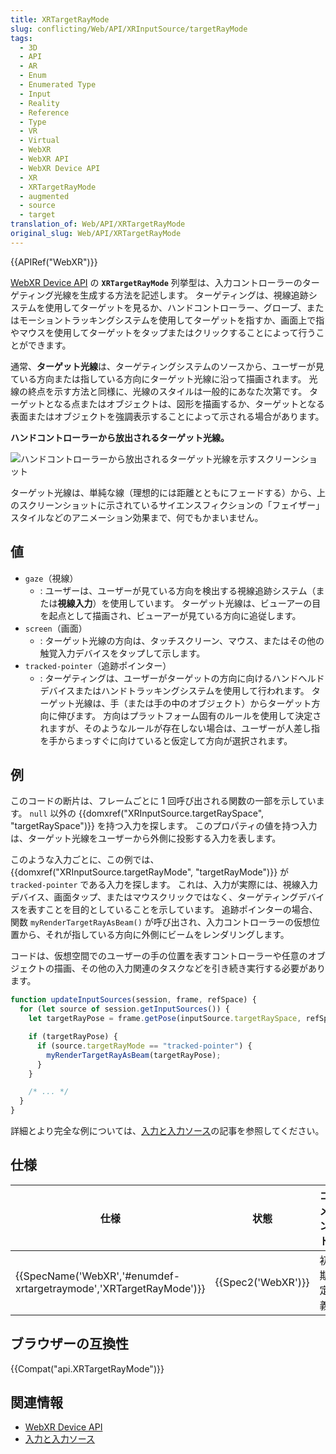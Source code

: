 ```yaml
---
title: XRTargetRayMode
slug: conflicting/Web/API/XRInputSource/targetRayMode
tags:
  - 3D
  - API
  - AR
  - Enum
  - Enumerated Type
  - Input
  - Reality
  - Reference
  - Type
  - VR
  - Virtual
  - WebXR
  - WebXR API
  - WebXR Device API
  - XR
  - XRTargetRayMode
  - augmented
  - source
  - target
translation_of: Web/API/XRTargetRayMode
original_slug: Web/API/XRTargetRayMode
---
```

{{APIRef("WebXR")}}

[WebXR Device API](/ja/docs/Web/API/WebXR_Device_API) の **`XRTargetRayMode`** 列挙型は、入力コントローラーのターゲティング光線を生成する方法を記述します。 ターゲティングは、視線追跡システムを使用してターゲットを見るか、ハンドコントローラー、グローブ、またはモーショントラッキングシステムを使用してターゲットを指すか、画面上で指やマウスを使用してターゲットをタップまたはクリックすることによって行うことができます。

通常、**ターゲット光線**は、ターゲティングシステムのソースから、ユーザーが見ている方向または指している方向にターゲット光線に沿って描画されます。 光線の終点を示す方法と同様に、光線のスタイルは一般的にあなた次第です。 ターゲットとなる点またはオブジェクトは、図形を描画するか、ターゲットとなる表面またはオブジェクトを強調表示することによって示される場合があります。

<figcaption><strong>ハンドコントローラーから放出されるターゲット光線。</strong></figcaption>

![ハンドコントローラーから放出されるターゲット光線を示すスクリーンショット](https://mdn.mozillademos.org/files/17089/example-target-ray.gif)

ターゲット光線は、単純な線（理想的には距離とともにフェードする）から、上のスクリーンショットに示されているサイエンスフィクションの「フェイザー」スタイルなどのアニメーション効果まで、何でもかまいません。

## 値

- `gaze`（視線）
  - : ユーザーは、ユーザーが見ている方向を検出する視線追跡システム（または**視線入力**）を使用しています。 ターゲット光線は、ビューアーの目を起点として描画され、ビューアーが見ている方向に追従します。
- `screen`（画面）
  - : ターゲット光線の方向は、タッチスクリーン、マウス、またはその他の触覚入力デバイスをタップして示します。
- `tracked-pointer`（追跡ポインター）
  - : ターゲティングは、ユーザーがターゲットの方向に向けるハンドヘルドデバイスまたはハンドトラッキングシステムを使用して行われます。 ターゲット光線は、手（または手の中のオブジェクト）からターゲット方向に伸びます。 方向はプラットフォーム固有のルールを使用して決定されますが、そのようなルールが存在しない場合は、ユーザーが人差し指を手からまっすぐに向けていると仮定して方向が選択されます。

## 例

このコードの断片は、フレームごとに 1 回呼び出される関数の一部を示しています。 `null` 以外の {{domxref("XRInputSource.targetRaySpace", "targetRaySpace")}} を持つ入力を探します。 このプロパティの値を持つ入力は、ターゲット光線をユーザーから外側に投影する入力を表します。

このような入力ごとに、この例では、{{domxref("XRInputSource.targetRayMode", "targetRayMode")}} が `tracked-pointer` である入力を探します。 これは、入力が実際には、視線入力デバイス、画面タップ、またはマウスクリックではなく、ターゲティングデバイスを表すことを目的としていることを示しています。 追跡ポインターの場合、関数 `myRenderTargetRayAsBeam()` が呼び出され、入力コントローラーの仮想位置から、それが指している方向に外側にビームをレンダリングします。

コードは、仮想空間でのユーザーの手の位置を表すコントローラーや任意のオブジェクトの描画、その他の入力関連のタスクなどを引き続き実行する必要があります。

```js
function updateInputSources(session, frame, refSpace) {
  for (let source of session.getInputSources()) {
    let targetRayPose = frame.getPose(inputSource.targetRaySpace, refSpace);

    if (targetRayPose) {
      if (source.targetRayMode == "tracked-pointer") {
        myRenderTargetRayAsBeam(targetRayPose);
      }
    }

    /* ... */
  }
}
```

詳細とより完全な例については、[入力と入力ソース](/ja/docs/Web/API/WebXR_Device_API/Inputs)の記事を参照してください。

## 仕様

| 仕様                                                                                     | 状態                     | コメント |
| ---------------------------------------------------------------------------------------- | ------------------------ | -------- |
| {{SpecName('WebXR','#enumdef-xrtargetraymode','XRTargetRayMode')}} | {{Spec2('WebXR')}} | 初期定義 |

## ブラウザーの互換性

{{Compat("api.XRTargetRayMode")}}

## 関連情報

- [WebXR Device API](/ja/docs/Web/API/WebXR_Device_API)
- [入力と入力ソース](/ja/docs/Web/API/WebXR_Device_API/Inputs)
